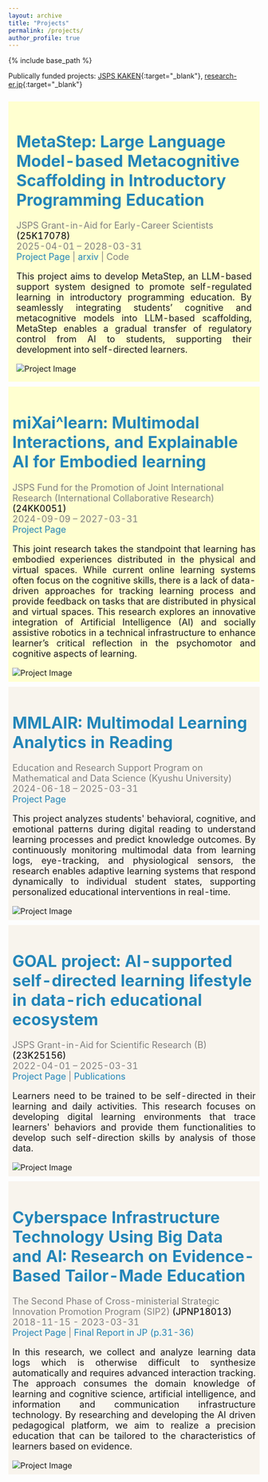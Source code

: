 ```yaml
---
layout: archive
title: "Projects"
permalink: /projects/
author_profile: true
---
```


{% include base_path %}


Publically funded projects: [JSPS KAKEN](https://nrid.nii.ac.jp/en/nrid/1000060913910/){:target="_blank"}, [research-er.jp](https://research-er.jp/researchers/view/992994){:target="_blank"}


<!---  New html page  -->
<table style="width:100%;border:0px;border-spacing:0px 10px;border-collapse:separate;margin-right:auto;margin-left:auto;"><tbody>
<tr bgcolor="#ffffd0">
      <td style="padding:16px;width:100%;vertical-align:middle">
        <h1>
	  <a href="https://li-huiyong.github.io/MetaStep" target="_blank" style="font-weight: bold; text-decoration: none; color: #2486b9;">
	      MetaStep: Large Language Model-based Metacognitive Scaffolding in Introductory Programming Education
	  </a>
        </h1>
        <p style="font-size: 18px; color: gray">
	  JSPS Grant-in-Aid for Early-Career Scientists <a href="https://kaken.nii.ac.jp/ja/grant/KAKENHI-PROJECT-25K17078/" style="text-decoration: none; color: black;">(25K17078)</a>
	  <br>
	  2025-04-01 – 2028-03-31
	  <br>
	  <a href="https://li-huiyong.github.io/MetaStep" style="text-decoration: none; color: #2486b9;">Project Page</a>
	  |
          <a href="https://doi.org/10.48550/arXiv.2504.03068" style="text-decoration: none; color: #2486b9;">arxiv</a>
          | Code
	</p>
        <p></p>
        <p style="font-size: 18px; text-align: justify;">
This project aims to develop MetaStep, an LLM-based support system designed to promote self-regulated learning in introductory programming education. By seamlessly integrating students’ cognitive and metacognitive models into LLM-based scaffolding, MetaStep enables a gradual transfer of regulatory control from AI to students, supporting their development into self-directed learners.
        </p>
	<img src="/images/coderunner-agent.png" alt="Project Image" style="max-width: 100%; max-height: 100%; vertical-align:middle;"> 
      </td>
</tr>

<tr bgcolor="#ffffd0">
      <td style="padding:8px;width:100%;vertical-align:middle">
        <h1>
	  <a href="https://sites.google.com/view/mixailearn/home" target="_blank" style="font-weight: bold; text-decoration: none; color: #2486b9;">
	      miXai^learn: Multimodal Interactions, and Explainable AI for Embodied learning
	  </a>
        </h1>
        <p style="font-size: 18px; color: gray">
	  JSPS Fund for the Promotion of Joint International Research (International Collaborative Research) <a href="https://kaken.nii.ac.jp/en/grant/KAKENHI-PROJECT-24KK0051/" style="text-decoration: none; color: black;">(24KK0051)</a>
	<br>
	  2024-09-09 – 2027-03-31
	<br>
        <a href="https://sites.google.com/view/mixailearn/home" style="text-decoration: none; color: #2486b9;">Project Page</a>
	</p>
        <p></p>
        <p style="font-size: 18px; text-align: justify;">
This joint research takes the standpoint that learning has embodied experiences distributed in the physical and virtual spaces. While current online learning systems often focus on the cognitive skills, there is a lack of data-driven approaches for tracking learning process and provide feedback on tasks that are distributed in physical and virtual spaces. This research explores an innovative integration of Artificial Intelligence (AI) and socially assistive robotics in a technical infrastructure to enhance learner’s critical reflection in the psychomotor and cognitive aspects of learning.
        </p>
	<img src="/images/mixai-learn.png" alt="Project Image" style="max-width: 100%; max-height: 100%; vertical-align:middle;">
      </td>
</tr>

 <tr bgcolor="#f8f4ed">
      <td style="padding:8px;width:100%;vertical-align:middle">
        <h1>
	  <a href="https://li-huiyong.github.io/MMLAIR" target="_blank" style="font-weight: bold; text-decoration: none; color: #2486b9;">
		MMLAIR: Multimodal Learning Analytics in Reading
	  </a>
        </h1>
        <p style="font-size: 18px; color: gray">
	  Education and Research Support Program on Mathematical and Data Science (Kyushu University)
	<br>
	  2024-06-18 – 2025-03-31
	<br>
        <a href="https://li-huiyong.github.io/MMLAIR" style="text-decoration: none; color: #2486b9;">Project Page</a>
	</p>
        <p></p>
        <p style="font-size: 18px; text-align: justify;">
This project analyzes students' behavioral, cognitive, and emotional patterns during digital reading to understand learning processes and predict knowledge outcomes. By continuously monitoring multimodal data from learning logs, eye-tracking, and physiological sensors, the research enables adaptive learning systems that respond dynamically to individual student states, supporting personalized educational interventions in real-time.
        </p>
	<img src="/images/mmlair.png" alt="Project Image" style="max-width: 100%; max-height: 100%; vertical-align:middle;">
      </td>
</tr>

<tr bgcolor="#f8f4ed">
      <td style="padding:8px;width:100%;vertical-align:middle">
        <h1>
	  <a href="https://sites.google.com/view/letsgoal" target="_blank" style="font-weight: bold; text-decoration: none; color: #2486b9;">
	      GOAL project: AI-supported self-directed learning lifestyle in data-rich educational ecosystem
	  </a>
        </h1>
        <p style="font-size: 18px; color: gray">
	  JSPS Grant-in-Aid for Scientific Research (B) <a href="https://kaken.nii.ac.jp/ja/grant/KAKENHI-PROJECT-23K25156/" style="text-decoration: none; color: black;">(23K25156)</a>
	<br>
	  2022-04-01 – 2025-03-31
	<br>
        <a href="https://sites.google.com/view/letsgoal" style="text-decoration: none; color: #2486b9;">Project Page</a>
	|
        <a href="https://sites.google.com/view/letsgoal/publication" style="text-decoration: none; color: #2486b9;">Publications</a>
	</p>
        <p></p>
        <p style="font-size: 18px; text-align: justify;">
Learners need to be trained to be self-directed in their learning and daily activities. This research focuses on developing digital learning environments that trace learners' behaviors and provide them functionalities to develop such self-direction skills by analysis of those data.
        </p>
	<img src="/images/goal-system.png" alt="Project Image" style="max-width: 100%; max-height: 100%; vertical-align:middle;">
      </td>
</tr>

<tr bgcolor="#f8f4ed">
      <td style="padding:8px;width:100%;vertical-align:middle">
        <h1>
	  <a href="https://www.let.media.kyoto-u.ac.jp/en/sip2/" target="_blank" style="font-weight: bold; text-decoration: none; color: #2486b9;">
	      Cyberspace Infrastructure Technology Using Big Data and AI: Research on Evidence-Based Tailor-Made Education
	  </a>
        </h1>
        <p style="font-size: 18px; color: gray">
	  The Second Phase of Cross-ministerial Strategic Innovation Promotion Program (SIP2) <a href="https://www.nedo.go.jp/activities/ZZJP2_100126.html" style="text-decoration: none; color: black;">(JPNP18013)</a>
	<br>
	  2018-11-15 - 2023-03-31
	<br>
        <a href="https://www.let.media.kyoto-u.ac.jp/en/project/sip/" style="text-decoration: none; color: #2486b9;">Project Page</a>
	|
        <a href="https://www8.cao.go.jp/cstp/gaiyo/sip/sip2_seika/big3.pdf" style="text-decoration: none; color: #2486b9;">Final Report in JP (p.31-36)</a>
	</p>
        <p></p>
        <p style="font-size: 18px; text-align: justify;">
In this research, we collect and analyze learning data logs which is otherwise difficult to synthesize automatically and requires advanced interaction tracking. The approach consumes the domain knowledge of learning and cognitive science, artificial intelligence, and information and communication infrastructure technology. By researching and developing the AI driven pedagogical platform, we aim to realize a precision education that can be tailored to the characteristics of learners based on evidence.
        </p>
	<img src="/images/sip2-leaf.png" alt="Project Image" style="max-width: 100%; max-height: 100%; vertical-align:middle;">
      </td>
</tr>

</tbody></table>


